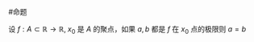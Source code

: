 #命题 

设 $f:A\subset \mathbb{R}\to \mathbb{R},\; x_{0}$ 是 $A$ 的聚点，如果 $a,b$ 都是 $f$ 在 $x_{0}$ 点的极限则 $a=b$

